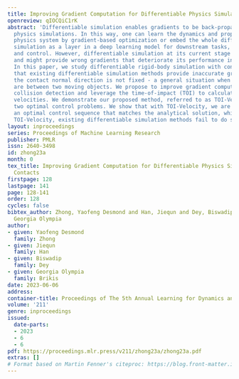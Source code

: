 ```yaml
---
title: Improving Gradient Computation for Differentiable Physics Simulation with Contacts
openreview: qIOCQiC1rK
abstract: 'Differentiable simulation enables gradients to be back-propagated through
  physics simulations. In this way, one can learn the dynamics and properties of a
  physics system by gradient-based optimization or embed the whole differentiable
  simulation as a layer in a deep learning model for downstream tasks, such as planning
  and control. However, differentiable simulation at its current stage is not perfect
  and might provide wrong gradients that deteriorate its performance in learning tasks.
  In this paper, we study differentiable rigid-body simulation with contacts. We find
  that existing differentiable simulation methods provide inaccurate gradients when
  the contact normal direction is not fixed - a general situation when the contacts
  are between two moving objects. We propose to improve gradient computation by continuous
  collision detection and leverage the time-of-impact (TOI) to calculate the post-collision
  velocities. We demonstrate our proposed method, referred to as TOI-Velocity, on
  two optimal control problems. We show that with TOI-Velocity, we are able to learn
  an optimal control sequence that matches the analytical solution, while without
  TOI-Velocity, existing differentiable simulation methods fail to do so. '
layout: inproceedings
series: Proceedings of Machine Learning Research
publisher: PMLR
issn: 2640-3498
id: zhong23a
month: 0
tex_title: Improving Gradient Computation for Differentiable Physics Simulation with
  Contacts
firstpage: 128
lastpage: 141
page: 128-141
order: 128
cycles: false
bibtex_author: Zhong, Yaofeng Desmond and Han, Jiequn and Dey, Biswadip and Brikis,
  Georgia Olympia
author:
- given: Yaofeng Desmond
  family: Zhong
- given: Jiequn
  family: Han
- given: Biswadip
  family: Dey
- given: Georgia Olympia
  family: Brikis
date: 2023-06-06
address:
container-title: Proceedings of The 5th Annual Learning for Dynamics and Control Conference
volume: '211'
genre: inproceedings
issued:
  date-parts:
  - 2023
  - 6
  - 6
pdf: https://proceedings.mlr.press/v211/zhong23a/zhong23a.pdf
extras: []
# Format based on Martin Fenner's citeproc: https://blog.front-matter.io/posts/citeproc-yaml-for-bibliographies/
---
```

